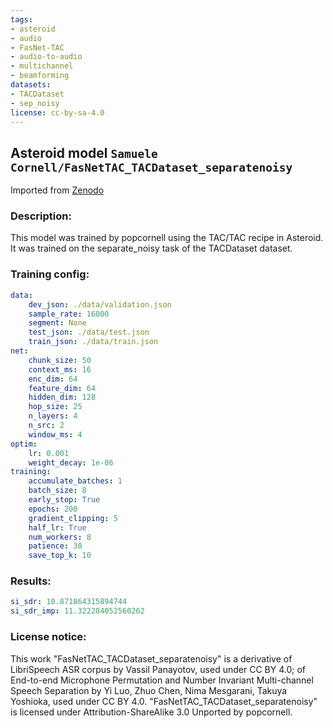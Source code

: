 ```yaml
---
tags:
- asteroid
- audio
- FasNet-TAC
- audio-to-audio
- multichannel
- beamforming
datasets:
- TACDataset
- sep_noisy
license: cc-by-sa-4.0
---
```


## Asteroid model `Samuele Cornell/FasNetTAC_TACDataset_separatenoisy`
Imported from [Zenodo](https://zenodo.org/record/4557489)

### Description:
This model was trained by popcornell using the TAC/TAC recipe in Asteroid. It was trained on the separate_noisy task of the TACDataset dataset.

### Training config:
```yaml
data:
    dev_json: ./data/validation.json
    sample_rate: 16000
    segment: None
    test_json: ./data/test.json
    train_json: ./data/train.json
net:
    chunk_size: 50
    context_ms: 16
    enc_dim: 64
    feature_dim: 64
    hidden_dim: 128
    hop_size: 25
    n_layers: 4
    n_src: 2
    window_ms: 4
optim:
    lr: 0.001
    weight_decay: 1e-06
training:
    accumulate_batches: 1
    batch_size: 8
    early_stop: True
    epochs: 200
    gradient_clipping: 5
    half_lr: True
    num_workers: 8
    patience: 30
    save_top_k: 10
```

### Results:
```yaml
si_sdr: 10.871864315894744
si_sdr_imp: 11.322284052560262
```

### License notice:
This work "FasNetTAC_TACDataset_separatenoisy" is a derivative of LibriSpeech ASR corpus by Vassil Panayotov, used under CC BY 4.0; of End-to-end Microphone Permutation and Number Invariant Multi-channel Speech Separation by Yi Luo, Zhuo Chen, Nima Mesgarani, Takuya Yoshioka, used under CC BY 4.0. "FasNetTAC_TACDataset_separatenoisy" is licensed under Attribution-ShareAlike 3.0 Unported by popcornell.

